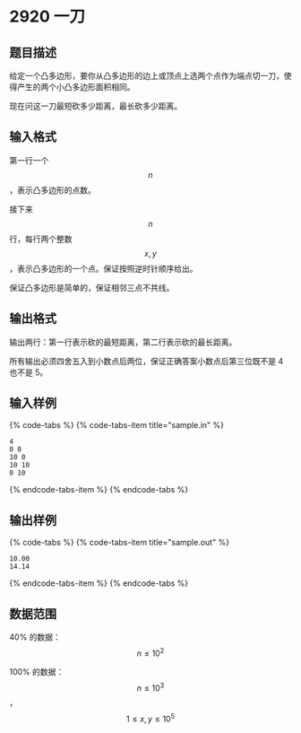 # 2920 一刀

## 题目描述

给定一个凸多边形，要你从凸多边形的边上或顶点上选两个点作为端点切一刀，使得产生的两个小凸多边形面积相同。

现在问这一刀最短砍多少距离，最长砍多少距离。

## 输入格式

第一行一个 $$n$$，表示凸多边形的点数。

接下来 $$n$$ 行，每行两个整数 $$x,\,y$$，表示凸多边形的一个点。保证按照逆时针顺序给出。

保证凸多边形是简单的，保证相邻三点不共线。

## 输出格式

输出两行：第一行表示砍的最短距离，第二行表示砍的最长距离。

所有输出必须四舍五入到小数点后两位，保证正确答案小数点后第三位既不是 4 也不是 5。

## 输入样例

{% code-tabs %}
{% code-tabs-item title="sample.in" %}
```text
4
0 0
10 0
10 10
0 10
```
{% endcode-tabs-item %}
{% endcode-tabs %}

## 输出样例

{% code-tabs %}
{% code-tabs-item title="sample.out" %}
```text
10.00
14.14
```
{% endcode-tabs-item %}
{% endcode-tabs %}

## 数据范围

40% 的数据：$$n \leq 10^2$$

100% 的数据：$$n \leq 10^3$$，$$1 \leq x,\,y \leq 10^5$$

